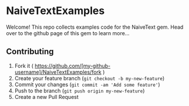 # NaiveTextExamples

Welcome! This repo collects examples code for the NaiveText gem. Head over to the github page of this gem to learn more...


## Contributing

1. Fork it ( https://github.com/[my-github-username]/NaiveTextExamples/fork )
2. Create your feature branch (`git checkout -b my-new-feature`)
3. Commit your changes (`git commit -am 'Add some feature'`)
4. Push to the branch (`git push origin my-new-feature`)
5. Create a new Pull Request
